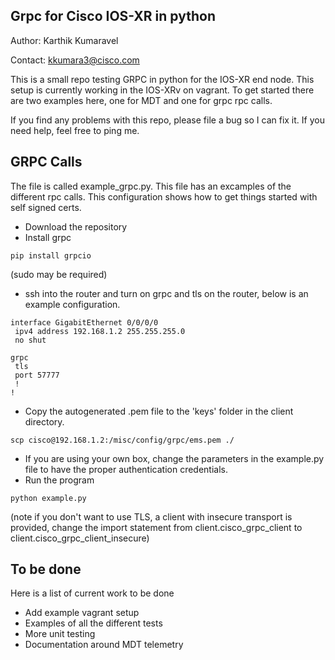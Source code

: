 Grpc for Cisco IOS-XR in python
--
Author: Karthik Kumaravel

Contact: kkumara3@cisco.com

This is a small repo testing GRPC in python for the IOS-XR end node. This setup is currently working in the IOS-XRv on vagrant. 
To get started there are two examples here, one for MDT and one for grpc rpc calls.

If you find any problems with this repo, please file a bug so I can fix it. If you need help, feel free to ping me.


GRPC Calls
--
The file is called example_grpc.py. This file has an excamples of the different rpc calls. This configuration shows how to get things started with self signed certs.

- Download the repository
- Install grpc

```
pip install grpcio
``` 
(sudo may be required)
- ssh into the router and turn on grpc and tls on the router, below is an example configuration.

```
interface GigabitEthernet 0/0/0/0
 ipv4 address 192.168.1.2 255.255.255.0
 no shut

grpc
 tls
 port 57777
 !
!
```

- Copy the autogenerated .pem file to the 'keys' folder in the client directory.

```
scp cisco@192.168.1.2:/misc/config/grpc/ems.pem ./
```

- If you are using your own box, change the parameters in the example.py file to have the proper authentication credentials. 
- Run the program 

```
python example.py
```

(note if you don't want to use TLS, a client with insecure transport is provided, change the import statement from client.cisco_grpc_client to client.cisco_grpc_client_insecure)

To be done
--
Here is a list of current work to be done
- Add example vagrant setup
- Examples of all the different tests
- More unit testing
- Documentation around MDT telemetry
